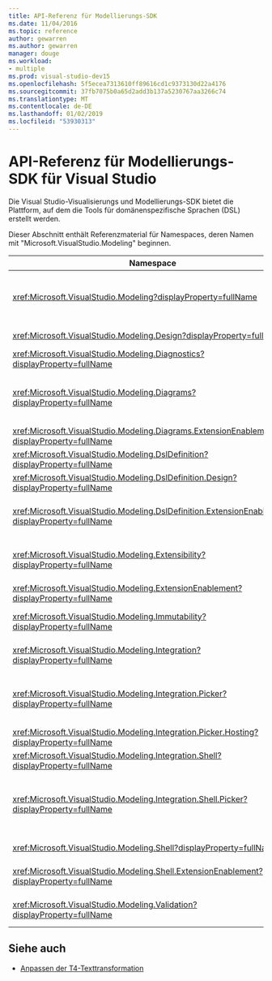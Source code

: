 ```yaml
---
title: API-Referenz für Modellierungs-SDK
ms.date: 11/04/2016
ms.topic: reference
author: gewarren
ms.author: gewarren
manager: douge
ms.workload:
- multiple
ms.prod: visual-studio-dev15
ms.openlocfilehash: 5f5ecea7313610ff89616cd1c9373130d22a4176
ms.sourcegitcommit: 37fb7075b0a65d2add3b137a5230767aa3266c74
ms.translationtype: MT
ms.contentlocale: de-DE
ms.lasthandoff: 01/02/2019
ms.locfileid: "53930313"
---
```

# <a name="api-reference-for-modeling-sdk-for-visual-studio"></a>API-Referenz für Modellierungs-SDK für Visual Studio

Die Visual Studio-Visualisierungs und Modellierungs-SDK bietet die Plattform, auf dem die Tools für domänenspezifische Sprachen (DSL) erstellt werden.

Dieser Abschnitt enthält Referenzmaterial für Namespaces, deren Namen mit "Microsoft.VisualStudio.Modeling" beginnen.

|Namespace|Content|
|-|-|
|<xref:Microsoft.VisualStudio.Modeling?displayProperty=fullName>|Klassen wie z. B. ModelElement, die die Basisklasse aller Domänenklassen ist, die Sie in einer DSL zu definieren.|
|<xref:Microsoft.VisualStudio.Modeling.Design?displayProperty=fullName>|Klassen, die Teil einer DSL-Definition an.|
|<xref:Microsoft.VisualStudio.Modeling.Diagnostics?displayProperty=fullName>|Das Modell Store Viewer und die Leistung Messtools.|
|<xref:Microsoft.VisualStudio.Modeling.Diagrams?displayProperty=fullName>|Klassen wie z. B. von ShapeElement, die die Basisklasse aller Formen ist, die Sie in einer DSL zu definieren.|
|<xref:Microsoft.VisualStudio.Modeling.Diagrams.ExtensionEnablement?displayProperty=fullName>|Gesten und Auswahl von Methoden.|
|<xref:Microsoft.VisualStudio.Modeling.DslDefinition?displayProperty=fullName>|Die API des DSL-Definition-Designers.|
|<xref:Microsoft.VisualStudio.Modeling.DslDefinition.Design?displayProperty=fullName>|Interne Klassen-Designer die DSL-Definition.|
|<xref:Microsoft.VisualStudio.Modeling.DslDefinition.ExtensionEnablement?displayProperty=fullName>|Attribute, mit die Sie die DSL-Designer mit Befehlen, Gesten und Validierung erweitern können.|
|<xref:Microsoft.VisualStudio.Modeling.Extensibility?displayProperty=fullName>|Erweiterungsmethoden für ModelElement, die DSL-Erweiterbarkeit implementieren.|
|<xref:Microsoft.VisualStudio.Modeling.ExtensionEnablement?displayProperty=fullName>|Erweiterbarkeit Attribute|
|<xref:Microsoft.VisualStudio.Modeling.Immutability?displayProperty=fullName>|Können Sie die Teile eines Modells Schreibschutz zu versehen.|
|<xref:Microsoft.VisualStudio.Modeling.Integration?displayProperty=fullName>|Die Modelbus-API, wodurch Sie integrieren Sie verschiedene Modelle.|
|<xref:Microsoft.VisualStudio.Modeling.Integration.Picker?displayProperty=fullName>|Das Dialogfeld, in dem Benutzer für Modelle und Elemente zur Erstellung von Modelbus-Verweise navigieren kann.|
|<xref:Microsoft.VisualStudio.Modeling.Integration.Picker.Hosting?displayProperty=fullName>|Der Auswahl-Dienst.|
|<xref:Microsoft.VisualStudio.Modeling.Integration.Shell?displayProperty=fullName>|ModelBus-Adapter-Framework für Visual Studio.|
|<xref:Microsoft.VisualStudio.Modeling.Integration.Shell.Picker?displayProperty=fullName>|Das Dialogfeld "Auswahl" ermöglicht, die Benutzern, die für Modelle und Elemente zur Erstellung von Modelbus-Verweise zu navigieren.|
|<xref:Microsoft.VisualStudio.Modeling.Shell?displayProperty=fullName>|Die Schnittstelle zwischen DSLs und Visual Studio.|
|<xref:Microsoft.VisualStudio.Modeling.Shell.ExtensionEnablement?displayProperty=fullName>|Können Sie Befehle im Kontextmenü (Kontext) zu definieren.|
|<xref:Microsoft.VisualStudio.Modeling.Validation?displayProperty=fullName>|Können Sie validierungseinschränkungen definieren.|

## <a name="see-also"></a>Siehe auch

- [Anpassen der T4-Texttransformation](../modeling/customizing-t4-text-transformation.md)
